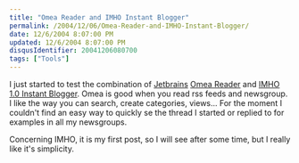 ```yaml
---
title: "Omea Reader and IMHO Instant Blogger"
permalink: /2004/12/06/Omea-Reader-and-IMHO-Instant-Blogger/
date: 12/6/2004 8:07:00 PM
updated: 12/6/2004 8:07:00 PM
disqusIdentifier: 20041206080700
tags: ["Tools"]
---
```

I just started to test the combination of [Jetbrains](http://www.jetbrains.com) [Omea Reader](http://www.jetbrains.com/omea) and [IMHO 1.0 Instant Blogger](http://sourceforge.net/projects/imho10). Omea 
is good when you read rss feeds and newsgroup. I like the way you can search, create categories, views... For the moment I couldn't find an easy way to quickly se the thread I started or replied to for examples in all my newsgroups.
<!-- more -->

Concerning IMHO, it is my first post, so I will see after some time, but I really like it's simplicity.